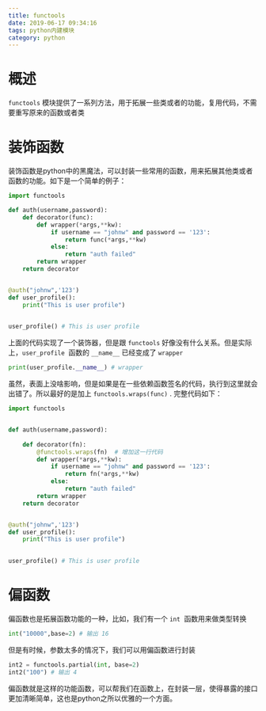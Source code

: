 ```yaml
---
title: functools
date: 2019-06-17 09:34:16
tags: python内建模块
category: python
---
```

# 概述
`functools` 模块提供了一系列方法，用于拓展一些类或者的功能，复用代码，不需要重写原来的函数或者类


# 装饰函数
装饰函数是python中的黑魔法，可以封装一些常用的函数，用来拓展其他类或者函数的功能。如下是一个简单的例子：
```python
import functools

def auth(username,password):
    def decorator(func):
        def wrapper(*args,**kw):
            if username == "johnw" and password == '123':
                return func(*args,**kw)
            else:
                return "auth failed"
        return wrapper
    return decorator


@auth("johnw",'123')
def user_profile():
    print("This is user profile")
    

user_profile() # This is user profile
```

上面的代码实现了一个装饰器，但是跟 `functools` 好像没有什么关系。但是实际上，`user_profile`  函数的 `__name__` 已经变成了 `wrapper` 

```python
print(user_profile.__name__) # wrapper
```
虽然，表面上没啥影响，但是如果是在一些依赖函数签名的代码，执行到这里就会出错了。所以最好的是加上 `functools.wraps(func)` . 完整代码如下：
```python
import functools


def auth(username,password):
    
    def decorator(fn):
        @functools.wraps(fn)  # 增加这一行代码
        def wrapper(*args,**kw):
            if username == "johnw" and password == '123':
                return fn(*args,**kw)
            else:
                return "auth failed"
        return wrapper
    return decorator


@auth("johnw",'123')
def user_profile():
    print("This is user profile")
    

user_profile() # This is user profile
```

# 偏函数
偏函数也是拓展函数功能的一种，比如，我们有一个 `int`  函数用来做类型转换
```python
int("10000",base=2) # 输出 16 
```
但是有时候，参数太多的情况下，我们可以用偏函数进行封装
```python
int2 = functools.partial(int, base=2)
int2("100") # 输出 4
```
偏函数就是这样的功能函数，可以帮我们在函数上，在封装一层，使得暴露的接口更加清晰简单，这也是python之所以优雅的一个方面。

